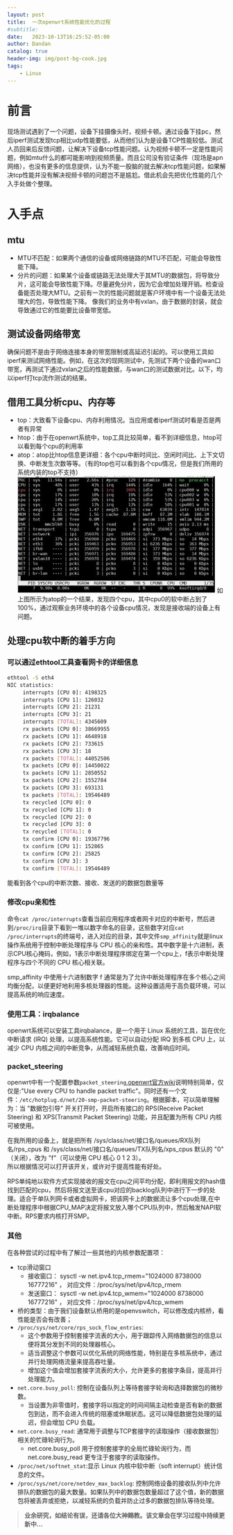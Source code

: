 ```yaml
---
layout: post
title:  一次openwrt系统性能优化的过程
#subtitle:
date:   2023-10-13T16:25:52-05:00
author: Dandan
catalog: true
header-img: img/post-bg-cook.jpg
tags:
    - Linux
---
```

# 前言
现场测试遇到了一个问题，设备下挂摄像头时，视频卡顿。通过设备下挂pc，然后iperf测试发现tcp相比udp性能要低，从而他们认为是设备TCP性能较低。测试人员回来后反馈问题，让解决下设备tcp性能问题。认为视频卡顿不一定是性能问题，例如mtu什么的都可能影响到视频质量。而且公司没有验证条件（现场是apn网络），也没有更多的信息提供，认为不能一股脑的就去解决tcp性能问题，如果解决tcp性能并没有解决视频卡顿的问题岂不是尴尬。借此机会先把优化性能的几个入手处做个整理。

# 入手点
## mtu
- MTU不匹配：如果两个通信的设备或网络链路的MTU不匹配，可能会导致性能下降。
- 分片的问题：如果某个设备或链路无法处理大于其MTU的数据包，将导致分片，这可能会导致性能下降。尽量避免分片，因为它会增加处理开销。检查设备能否处理大MTU。之前有一次的性能问题就是客户环境中有一个设备无法处理大的包，导致性能下降。
像我们的业务中有vxlan，由于数据的封装，就会导致通过它的性能要比设备带宽低。

## 测试设备网络带宽
确保问题不是由于网络连接本身的带宽限制或高延迟引起的。可以使用工具如iperf来测试网络性能。例如，在这次的现网测试中，先测试下两个设备的wan口带宽，再测试下通过vxlan之后的性能数据，与wan口的测试数据对比。以下，均以iperf打tcp流作测试的结果。

## 借用工具分析cpu、内存等
- top：大致看下设备cpu、内存利用情况。当应用或者iperf测试时看是否是两者有异常
- htop：由于在openwrt系统中，top工具比较简单，看不到详细信息，htop可以看到每个cpu的利用率
- atop：atop比htop信息更详细：各个cpu中断时间比、空闲时间比、上下文切换、中断发生次数等等。（有的top也可以看到各个cpu情况，但是我们所用的系统内装的top不支持）
![](/img/openwrt_性能_atop.jpg)
如上图所示为atop的一个结果，发现四个cpu，其中cpu0的软中断占到了100%，通过观察业务环境中的各个设备cpu情况，发现是接收端的设备上有问题。

## 处理cpu软中断的着手方向

### 可以通过ethtool工具查看网卡的详细信息
```bash
ethtool -S eth4
NIC statistics:
     interrupts [CPU 0]: 4198325
     interrupts [CPU 1]: 126032
     interrupts [CPU 2]: 21231
     interrupts [CPU 3]: 21
     interrupts [TOTAL]: 4345609
     rx packets [CPU 0]: 38669955
     rx packets [CPU 1]: 4648918
     rx packets [CPU 2]: 733615
     rx packets [CPU 3]: 18
     rx packets [TOTAL]: 44052506
     tx packets [CPU 0]: 14450022
     tx packets [CPU 1]: 2850552
     tx packets [CPU 2]: 1552784
     tx packets [CPU 3]: 693131
     tx packets [TOTAL]: 19546489
     tx recycled [CPU 0]: 0
     tx recycled [CPU 1]: 0
     tx recycled [CPU 2]: 0
     tx recycled [CPU 3]: 0
     tx recycled [TOTAL]: 0
     tx confirm [CPU 0]: 19367796
     tx confirm [CPU 1]: 152865
     tx confirm [CPU 2]: 25825
     tx confirm [CPU 3]: 3
     tx confirm [TOTAL]: 19546489
```
能看到各个cpu的中断次数、接收、发送的的数据包数量等

### 修改cpu亲和性
命令`cat /proc/interrupts`查看当前应用程序或者网卡对应的中断号，然后进到`/proc/irq`目录下看到一堆以数字命名的目录，这些数字对应`cat /proc/interrupts`的终端号，进入对应的目录，其中文件`smp_affinity`就是linux操作系统用于控制中断处理程序与 CPU 核心的亲和性。其中数字是十六进制，表示CPU核心掩码，例如，1表示中断处理程序绑定在第一个cpu上，f表示中断处理程序与四个不同的 CPU 核心相关联。   

smp_affinity 中使用十六进制数字 f 通常是为了允许中断处理程序在多个核心之间均衡分配，以便更好地利用多核处理器的性能。这种设置适用于高负载环境，可以提高系统的响应速度。

### 使用工具：irqbalance
openwrt系统可以安装工具irqbalance，是一个用于 Linux 系统的工具，旨在优化中断请求 (IRQ) 处理，以提高系统性能。它可以自动分配 IRQ 到多核 CPU 上，以减少 CPU 内核之间的中断竞争，从而减轻系统负载，改善响应时间。

### packet_steering
openwrt中有一个配置参数`packet_steering`,[openwrt官方wiki](https://openwrt.org/docs/guide-user/network/network_configuration)说明特别简单，仅仅是:"Use every CPU to handle packet traffic"。同时还有一个文件：`/etc/hotplug.d/net/20-smp-packet-steering`。根据脚本，可以简单理解为：当 "数据包引导" 开关打开时，开启所有接口的 RPS(Receive Packet Steering) 和 XPS(Transmit Packet Steering) 功能，并且配置为所有 CPU 内核可被使用。  

在我所用的设备上，就是把所有 /sys/class/net/接口名/queues/RX队列名/rps_cpus 和 /sys/class/net/接口名/queues/TX队列名/xps_cpus 默认的 "0" （关闭），改为 "f"（可以使用 CPU 核心 0 1 2 3）。  
所以根据情况可以打开该开关，或许对于提高性能有好处。  

RPS单纯地以软件方式实现接收的报文在cpu之间平均分配，即利用报文的hash值找到匹配的cpu，然后将报文送至该cpu对应的backlog队列中进行下一步的处理。适合于单队列网卡或者虚拟网卡，把该网卡上的数据流让多个cpu处理,在中断处理程序中根据CPU_MAP决定将报文放入哪个CPU队列中，然后触发NAPI软中断。RPS要求内核打开SMP。

### 其他
在各种尝试的过程中有了解过一些其他的内核参数配置项：
- tcp滑动窗口
    - 接收窗口：   sysctl -w net.ipv4.tcp_rmem="1024000 8738000 16777216" ， 对应文件：/proc/sys/net/ipv4/tcp_rmem
    - 发送窗口：   sysctl -w net.ipv4.tcp_wmem="1024000 8738000 16777216" ， 对应文件：/proc/sys/net/ipv4/tcp_wmem
- 桥的类型：由于我们设备默认桥用的是openvswitch，可以修改成内核桥，看性能是否会有改善；
- `/proc/sys/net/core/rps_sock_flow_entries`:
    - 这个参数用于控制套接字流表的大小，用于跟踪传入网络数据包的信息以便将其分发到不同的处理器核心。
    - 适当调整这个参数可以优化系统的网络性能，特别是在多核系统中，通过并行处理网络流量来提高吞吐量。
    - 增加这个值会增加套接字流表的大小，允许更多的套接字条目，提高并行处理能力。
- `net.core.busy_poll`: 控制在设备队列上等待套接字轮询和选择数据包的微秒数。
    - 当设置为非零值时，套接字将以指定的时间间隔主动检查是否有新的数据包到达，而不会进入传统的阻塞或休眠状态。这可以降低数据包处理的延迟，但会增加 CPU 负载。
- `net.core.busy_read`:  通常用于调整与TCP套接字的读取操作（接收数据包）相关的忙碌轮询行为。
    - net.core.busy_poll 用于控制套接字的全局忙碌轮询行为，而 net.core.busy_read 更专注于套接字的读取操作。
- `/proc/net/softnet_stat`:显示 Linux 内核中软中断（soft interrupt）统计信息的文件。
- `/proc/sys/net/core/netdev_max_backlog`: 控制网络设备的接收队列中允许排队的数据包的最大数量。如果队列中的数据包数量超过了这个值，新的数据包将被丢弃或拒绝，以减轻系统的负载并防止过多的数据包排队等待处理。  



>**业余研究，如结论有误，还请各位大神赐教。该文章会在学习过程中持续更新中...**